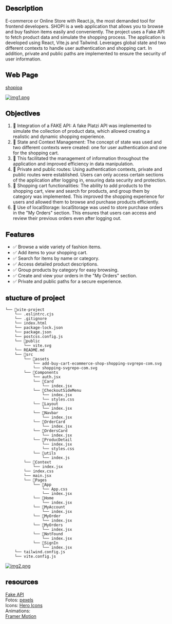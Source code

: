 ## 𝐃𝐞𝐬𝐜𝐫𝐢𝐩𝐭𝐢𝐨𝐧

E-commerce or Online Store with React.js, the most demanded tool for frontend developers. SHOPI is a web application that allows you to browse and buy fashion items easily and conveniently. The project uses a Fake API to fetch product data and simulate the shopping process. The application is developed using React, Vite.js and Tailwind. Leverages global state and two different contexts to handle user authentication and shopping cart. In addition, private and public paths are implemented to ensure the security of user information.

## 𝐖𝐞𝐛 𝐏𝐚𝐠𝐞

[shopioa](https://shopioa.netlify.app/)


[![img1.png](https://i.postimg.cc/Sxt8NQYT/img1.png)](https://postimg.cc/QF1Vf3b1)

## 𝐎𝐛𝐣𝐞𝐜𝐭𝐢𝐯𝐞𝐬

<ol>
    
 <li>📌 Integration of a FAKE API: A fake Platzi API was implemented to simulate the collection of product data, which allowed creating a realistic and dynamic shopping experience.</li>

<li>📌 State and Context Management: The concept of state was used and two different contexts were created: one for user authentication and one for the shopping cart.</li>

<li>📌 This facilitated the management of information throughout the application and improved efficiency in data manipulation.</li>

<li>📌 Private and public routes: Using authentication contexts, private and public routes were established. Users can only access certain sections of the application after logging in, ensuring data security and protection.</li>

<li>📌 Shopping cart functionalities: The ability to add products to the shopping cart, view and search for products, and group them by category was implemented. This improved the shopping experience for users and allowed them to browse and purchase products efficiently.</li>

<li>📌 Use of localStorage: localStorage was used to store purchase orders in the "My Orders" section. This ensures that users can access and review their previous orders even after logging out.</li>

</ol>



## 𝐅𝐞𝐚𝐭𝐮𝐫𝐞𝐬
<ul>
    
<li> ✅ Browse a wide variety of fashion items.</li>

<li> ✅ Add items to your shopping cart.</li>

<li> ✅ Search for items by name or category.</li>

<li> ✅ Access detailed product descriptions.</li>

<li> ✅ Group products by category for easy browsing.</li>

<li> ✅ Create and view your orders in the "My Orders" section.</li>

<li> ✅ Private and public paths for a secure experience.</li>

</ul>


## 𝐬𝐭𝐮𝐜𝐭𝐮𝐫𝐞 𝐨𝐟 𝐩𝐫𝐨𝐣𝐞𝐜𝐭

```
└── 📁vite-project
    └── .eslintrc.cjs
    └── .gitignore
    └── index.html
    └── package-lock.json
    └── package.json
    └── postcss.config.js
    └── 📁public
        └── vite.svg
    └── README.md
    └── 📁src
        └── 📁assets
            └── add-buy-cart-ecommerce-shop-shopping-svgrepo-com.svg
            └── shopping-svgrepo-com.svg
        └── 📁Components
            └── auth.jsx
            └── 📁Card
                └── index.jsx
            └── 📁CheckoutSideMenu
                └── index.jsx
                └── styles.css
            └── 📁Layout
                └── index.jsx
            └── 📁Navbar
                └── index.jsx
            └── 📁OrderCard
                └── index.jsx
            └── 📁OrdersCard
                └── index.jsx
            └── 📁ProducDetail
                └── index.jsx
                └── styles.css
            └── 📁utils
                └── index.js
        └── 📁Context
            └── index.jsx
        └── index.css
        └── main.jsx
        └── 📁Pages
            └── 📁App
                └── App.css
                └── index.jsx
            └── 📁Home
                └── index.jsx
            └── 📁MyAccount
                └── index.jsx
            └── 📁MyOrder
                └── index.jsx
            └── 📁MyOrders
                └── index.jsx
            └── 📁NotFound
                └── index.jsx
            └── 📁SignIn
                └── index.jsx
    └── tailwind.config.js
    └── vite.config.js
```
[![img2.png](https://i.postimg.cc/1XPVYfbt/img2.png)](https://postimg.cc/Q94MFx8G)

## 𝐫𝐞𝐬𝐨𝐮𝐫𝐜𝐞𝐬

[Fake API](https://fakeapi.platzi.com/) 
<br />
Fotos: [pexels](https://www.pexels.com/es-es/)
<br/>
Icons: [Hero Icons]((https://heroicons.com/))
<br/>
Animations: 
<br/>[Framer Motion](https://www.framer.com/motion/?utm_source=google&utm_medium=adwords&utm_campaign=TW-WW-All-GS-UA-Traffic-20190326-Brand.Bmm_&gad=1&gclid=CjwKCAjwo7iiBhAEEiwAsIxQEWBKaZAlq_1_cl7_4_WF45letX8VjjfOxaoyJcglHFnIspV_FkeMlRoCx24QAvD_BwE)


